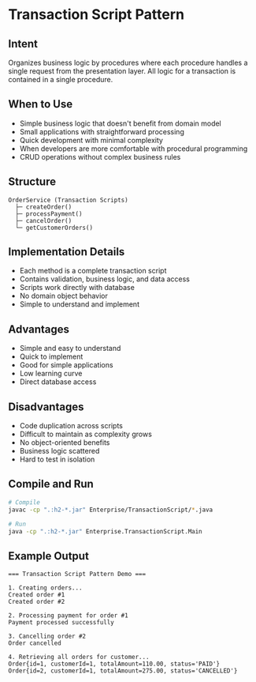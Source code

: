 # Transaction Script Pattern

## Intent
Organizes business logic by procedures where each procedure handles a single request from the presentation layer. All logic for a transaction is contained in a single procedure.

## When to Use
- Simple business logic that doesn't benefit from domain model
- Small applications with straightforward processing
- Quick development with minimal complexity
- When developers are more comfortable with procedural programming
- CRUD operations without complex business rules

## Structure
```
OrderService (Transaction Scripts)
  ├─ createOrder()
  ├─ processPayment()
  ├─ cancelOrder()
  └─ getCustomerOrders()
```

## Implementation Details
- Each method is a complete transaction script
- Contains validation, business logic, and data access
- Scripts work directly with database
- No domain object behavior
- Simple to understand and implement

## Advantages
- Simple and easy to understand
- Quick to implement
- Good for simple applications
- Low learning curve
- Direct database access

## Disadvantages
- Code duplication across scripts
- Difficult to maintain as complexity grows
- No object-oriented benefits
- Business logic scattered
- Hard to test in isolation

## Compile and Run
```bash
# Compile
javac -cp ".:h2-*.jar" Enterprise/TransactionScript/*.java

# Run
java -cp ".:h2-*.jar" Enterprise.TransactionScript.Main
```

## Example Output
```
=== Transaction Script Pattern Demo ===

1. Creating orders...
Created order #1
Created order #2

2. Processing payment for order #1
Payment processed successfully

3. Cancelling order #2
Order cancelled

4. Retrieving all orders for customer...
Order{id=1, customerId=1, totalAmount=110.00, status='PAID'}
Order{id=2, customerId=1, totalAmount=275.00, status='CANCELLED'}
```
